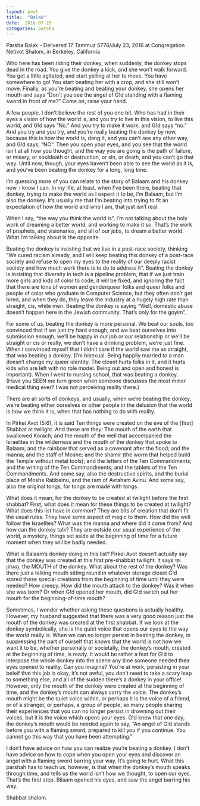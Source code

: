 ```yaml
---
layout: post
title:  "Balak"
date:  2016-07-23
categories: parsha 
---
```


Parsha Balak - Delivered 17 Tammuz 5776/July 23, 2016 at Congregation Netivot Shalom, in Berkeley, California

Who here has been riding their donkey, when suddenly, the donkey stops dead in the road. You give the donkey a kick, and she won’t walk forward. You get a little agitated, and start yelling at her to move. You have somewhere to go! You start beating her with a crop, and she still won’t move. Finally, as you’re beating and beating your donkey, she opens her mouth and says “Don’t you see the angel of G!d standing with a flaming sword in front of me?” Come on, raise your hand.

A few people. I don’t believe the rest of you one bit. Who has had in their eyes a vision of how the world is, and you try to live in this vision, to live this world, and G!d says “No.” And you try to make it work, and G!d says “no.” And you try and you try, and you’re really beating the donkey by now, because this is how the world is, dang it,  and you can’t see any other way, and G!d says, “NO”. Then you open your eyes, and you see that the world isn’t at all how you thought, and the way you are going is the path of failure, or misery, or souldeath or destruction, or sin, or death, and you can’t go that way. Until now, though, your eyes haven’t been able to see the world as it is, and you’ve been beating the donkey for a long, long time.

I’m guessing more of you can relate to the story of Balaam and his donkey now. I know I can. In my life, at least, when I’ve been there, beating that donkey, trying to make the world as I expect it to be, I’m Balaam, but I’m also the donkey. It’s usually me that I’m beating into trying to fit an expectation of how the world and who I am, that just isn’t real. 

When I say, “the way you think the world is”, I’m not talking about the holy work of dreaming a better world, and working to make it so. That’s the work of prophets, and visionaries, and all of our jobs, to dream a better world. What I’m talking about is the opposite.

Beating the donkey is insisting that we live in a post-race society, thinking “We cured racism already, and I will keep beating this donkey of a post-race society and refuse to open my eyes to the reality of our deeply racist society and how much work there is to do to address it”. Beating the donkey is insisting that diversity in tech is a pipeline problem, that if we just train more girls and kids of color to code, it will be fixed, and ignoring the fact that there are tons of women and genderqueer folks and queer folks and people of color who graduate in Computer Science, but they often don’t get hired, and when they do, they leave the industry at a hugely high rate than straight, cis, white men. Beating the donkey is saying “Well, domestic abuse doesn’t happen here in the Jewish community. That’s only for the goyim”.

For some of us, beating the donkey is more personal. We beat our souls, too convinced that if we just try hard enough, and we beat ourselves into submission enough, we’ll be happy in our job or our relationship or we’ll be straight or cis or really, we don’t have a drinking problem, we’re just fine. When I convinced myself that I didn’t care if the world saw me as straight, that was beating a donkey. (I’m bisexual. Being happily married to a man doesn’t change my queer identity. The closet hurts folks in it, and it hurts kids who are left with no role model. Being out and open and honest is important). When I went to nursing school, that was beating a donkey. (Have you SEEN me turn green when someone discusses the most minor medical thing ever? I was not perceiving reality there.)

There are all sorts of donkeys, and usually, when we’re beating the donkey, we’re beating either ourselves or other people in the delusion that the world is how we think it is, when that has nothing to do with reality.

In Pirkei Avot (5:6), it is said Ten things were created on the eve of the [first] Shabbat at twilight. And these are they: The mouth of the earth that swallowed Korach; and the mouth of the well that accompanied the Israelites in the wilderness and the mouth of the donkey that spoke to Balaam; and the rainbow that served as a covenant after the flood; and the manna; and the staff of Moshe; and the shamir (the worm that helped build the Temple without metal tools); and the letters of the Ten Commandments; and the writing of the Ten Commandments; and the tablets of the Ten Commandments. And some say, also the destructive spirits, and the burial place of Moshe Rabbeinu, and the ram of Avraham Avinu. And some say, also the original tongs, for tongs are made with tongs.

What does it mean, for the donkey to be created at twilight before the first shabbat? First, what does it mean for these things to be created at twilight? What does this list have in common? They are bits of creation that don’t fit the usual rules. They have some aspect of magic to them. How did the well follow the Israelites? What was the manna and where did it come from? And how can the donkey talk? They are outside our usual experience of the world, a mystery, things set aside at the beginning of time for a future moment when they will be badly needed.

What is Balaam’s donkey doing in this list? Pirkei Avot doesn’t actually say that the donkey was created at this first pre-shabbat twilight. It says וּפִי הָאָתוֹן, the MOUTH of the donkey. What about the rest of the donkey? Was there just a talking mouth sitting round in whatever storage closet G!d stored these special creations from the beginning of time until they were needed? How creepy. How did the mouth attach to the donkey? Was it when she was born? Or when G!d opened her mouth, did G!d switch out her mouth for the beginning-of-time mouth?

Sometimes, I wonder whether asking these questions is actually healthy. However, my husband suggested that there was a very good reason just the mouth of the donkey was created at the first shabbat. If we look at the donkey symbolically, she is the quiet voice that opens our eyes to the way the world really is. When we can no longer persist in beating the donkey, in suppressing the part of ourself that knows that the world is not how we want it to be, whether personally or societally, the donkey’s mouth, created at the beginning of time, is ready. It would be rather a feat for G!d to interpose the whole donkey into the scene any time someone needed their eyes opened to reality. 
Can you imagine? You’re at work, persisting in your beleif that this job is okay, it’s not awful, you don’t need to take a scary leap to something else, and all of the sudden there’s a donkey in your office!
However, only the mouth of the donkey were created at the beginning of time, and the donkey’s mouth can always carry the voice. The donkey’s mouth might be the quiet voice within, or perhaps it is the voice of a friend, or of a stranger, or perhaps, a group of people, so many people sharing their experiences that you can no longer persist in drowning out their voices, but it is the voice which opens your eyes. G!d knew that one day, the donkey’s mouth would be needed again to say, “An angel of G!d stands before you with a flaming sword, prepared to kill you if you continue. You cannot go this way that you have been attempting.”

I don’t have advice on how you can realize you’re beating a donkey. I don’t have advice on how to cope when you open your eyes and discover an angel with a flaming sword barring your way. It’s going to hurt. What this parshah has to teach us, however, is that when the donkey’s mouth speaks through time, and tells us the world isn’t how we thought, to open our eyes. That’s the first step. Bilaam opened his eyes, and saw the angel barring his way.

Shabbat shalom.